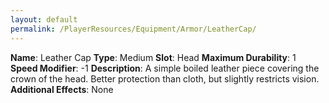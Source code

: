 ```yaml
---
layout: default
permalink: /PlayerResources/Equipment/Armor/LeatherCap/
---
```

**Name**: Leather Cap
**Type**: Medium
**Slot**: Head
**Maximum Durability**: 1
**Speed Modifier**: -1
**Description**: A simple boiled leather piece covering the crown of the head. Better protection than cloth, but slightly restricts vision.
**Additional Effects**: None